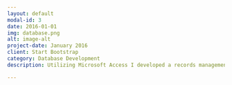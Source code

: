 ```yaml
---
layout: default
modal-id: 3
date: 2016-01-01
img: database.png
alt: image-alt
project-date: January 2016
client: Start Bootstrap
category: Database Development
description: Utilizing Microsoft Access I developed a records management plan and database for BSEE an agency within DOI.  I developed VBA functions to run queries which processed data input, created physical labels for records, and linked physical and electronic records.  I created a physical record filing system and captured metadata for over 800 records which the organization previously had no data on.

---
```

